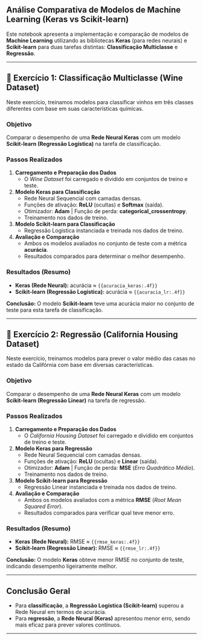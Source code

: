 ## Análise Comparativa de Modelos de Machine Learning (Keras vs Scikit-learn)

Este notebook apresenta a implementação e comparação de modelos de **Machine Learning** utilizando as bibliotecas **Keras** (para redes neurais) e **Scikit-learn** para duas tarefas distintas: **Classificação Multiclasse** e **Regressão**.

---

## 🔹 Exercício 1: Classificação Multiclasse (Wine Dataset)

Neste exercício, treinamos modelos para classificar vinhos em três classes diferentes com base em suas características químicas.

### Objetivo
Comparar o desempenho de uma **Rede Neural Keras** com um modelo **Scikit-learn (Regressão Logística)** na tarefa de classificação.

### Passos Realizados
1. **Carregamento e Preparação dos Dados**  
   - O *Wine Dataset* foi carregado e dividido em conjuntos de treino e teste.
2. **Modelo Keras para Classificação**  
   - Rede Neural Sequencial com camadas densas.  
   - Funções de ativação: **ReLU** (ocultas) e **Softmax** (saída).  
   - Otimizador: **Adam** | Função de perda: **categorical_crossentropy**.  
   - Treinamento nos dados de treino.
3. **Modelo Scikit-learn para Classificação**  
   - Regressão Logística instanciada e treinada nos dados de treino.
4. **Avaliação e Comparação**  
   - Ambos os modelos avaliados no conjunto de teste com a métrica **acurácia**.  
   - Resultados comparados para determinar o melhor desempenho.

### Resultados (Resumo)
- **Keras (Rede Neural):** acurácia ≈ `{{acuracia_keras:.4f}}`  
- **Scikit-learn (Regressão Logística):** acurácia ≈ `{{acuracia_lr:.4f}}`  

**Conclusão:** O modelo **Scikit-learn** teve uma acurácia maior no conjunto de teste para esta tarefa de classificação.

---

## 🔹 Exercício 2: Regressão (California Housing Dataset)

Neste exercício, treinamos modelos para prever o valor médio das casas no estado da Califórnia com base em diversas características.

### Objetivo
Comparar o desempenho de uma **Rede Neural Keras** com um modelo **Scikit-learn (Regressão Linear)** na tarefa de regressão.

### Passos Realizados
1. **Carregamento e Preparação dos Dados**  
   - O *California Housing Dataset* foi carregado e dividido em conjuntos de treino e teste.
2. **Modelo Keras para Regressão**  
   - Rede Neural Sequencial com camadas densas.  
   - Funções de ativação: **ReLU** (ocultas) e **Linear** (saída).  
   - Otimizador: **Adam** | Função de perda: **MSE** (*Erro Quadrático Médio*).  
   - Treinamento nos dados de treino.
3. **Modelo Scikit-learn para Regressão**  
   - Regressão Linear instanciada e treinada nos dados de treino.
4. **Avaliação e Comparação**  
   - Ambos os modelos avaliados com a métrica **RMSE** (*Root Mean Squared Error*).  
   - Resultados comparados para verificar qual teve menor erro.

### Resultados (Resumo)
- **Keras (Rede Neural):** RMSE ≈ `{{rmse_keras:.4f}}`  
- **Scikit-learn (Regressão Linear):** RMSE ≈ `{{rmse_lr:.4f}}`  

**Conclusão:** O modelo **Keras** obteve menor RMSE no conjunto de teste, indicando desempenho ligeiramente melhor.

---

## Conclusão Geral
- Para **classificação**, a **Regressão Logística (Scikit-learn)** superou a Rede Neural em termos de acurácia.  
- Para **regressão**, a **Rede Neural (Keras)** apresentou menor erro, sendo mais eficaz para prever valores contínuos.

---
